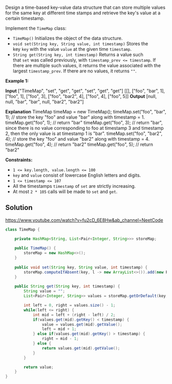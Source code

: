 Design a time-based key-value data structure that can store multiple values for the same key at different time stamps and retrieve the key's value at a certain timestamp.

Implement the `TimeMap` class:

- `TimeMap()` Initializes the object of the data structure.
- `void set(String key, String value, int timestamp)` Stores the key `key` with the value `value` at the given time `timestamp`.
- `String get(String key, int timestamp)` Returns a value such that `set` was called previously, with `timestamp_prev <= timestamp`. If there are multiple such values, it returns the value associated with the largest `timestamp_prev`. If there are no values, it returns `""`.

**Example 1:**

**Input**
["TimeMap", "set", "get", "get", "set", "get", "get"]
[[], ["foo", "bar", 1], ["foo", 1], ["foo", 3], ["foo", "bar2", 4], ["foo", 4], ["foo", 5]]
**Output**
[null, null, "bar", "bar", null, "bar2", "bar2"]

**Explanation**
TimeMap timeMap = new TimeMap();
timeMap.set("foo", "bar", 1);  // store the key "foo" and value "bar" along with timestamp = 1.
timeMap.get("foo", 1);         // return "bar"
timeMap.get("foo", 3);         // return "bar", since there is no value corresponding to foo at timestamp 3 and timestamp 2, then the only value is at timestamp 1 is "bar".
timeMap.set("foo", "bar2", 4); // store the key "foo" and value "bar2" along with timestamp = 4.
timeMap.get("foo", 4);         // return "bar2"
timeMap.get("foo", 5);         // return "bar2"

**Constraints:**

- `1 <= key.length, value.length <= 100`
- `key` and `value` consist of lowercase English letters and digits.
- `1 <= timestamp <= 107`
- All the timestamps `timestamp` of `set` are strictly increasing.
- At most `2 * 105` calls will be made to `set` and `get`.

## Solution

https://www.youtube.com/watch?v=fu2cD_6E8Hw&ab_channel=NeetCode

```java
class TimeMap {

    private HashMap<String, List<Pair<Integer, String>>> storeMap;
    
    public TimeMap() {
        storeMap = new HashMap<>();
    }
    
    public void set(String key, String value, int timestamp) {
        storeMap.computeIfAbsent(key, l -> new ArrayList<>()).add(new Pair<>(timestamp, value));
    }
    
    public String get(String key, int timestamp) {
        String value = "";
        List<Pair<Integer, String>> values = storeMap.getOrDefault(key, new ArrayList<>());

        int left = 0, right = values.size() - 1;
        while(left <= right) {
            int mid = left + (right - left) / 2;
            if(values.get(mid).getKey() < timestamp) {
                value = values.get(mid).getValue();
                left = mid + 1;
            } else if(values.get(mid).getKey() > timestamp) {
                right = mid - 1;
            } else {
                return values.get(mid).getValue();
            }
        }

        return value;
    }
}
```